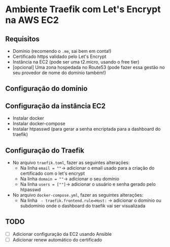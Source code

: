 # Ambiente Traefik com Let's Encrypt na AWS EC2


## Requisitos

* Domínio (recomendo o `.me`, sai bem em conta!)
* Certificado https validado pelo Let's Encrypt
* Instância na EC2 (pode ser uma t2.micro, usando o free tier)
* [opcional] Uma zona hospedada no Route53 (pode fazer essa gestão no seu provedor de nome do domínio também!)


## Configuração do domínio


## Configuração da instância EC2
* Instalar docker
* Instalar docker-compose
* Instalar htpasswd (para gerar a senha encriptada para a dashboard do traefik)


## Configuração do Traefik
* No arquivo `traefik.toml`, fazer as seguintes alterações:
  - Na linha `email = ""`-> adicionar o email usado para a criação do certificado com o let's encrypt
  - Na linha `domain = ""`-> adicionar o seu domínio
  - Na linha `users = [""]`-> adicionar o usuário e senha gerado pelo htpasswd
* No arquivo `docker-compose.yml`, fazer as seguintes alterações:
  - Na linha ` - traefik.frontend.rule=Host:` -> adicionar o domínio ou subdomínio onde o dashboard do traefik vai ser visualizada
  
## TODO
 - [ ] Adicionar configuração da EC2 usando Ansible
 - [ ] Adicionar renew automático do certificado

